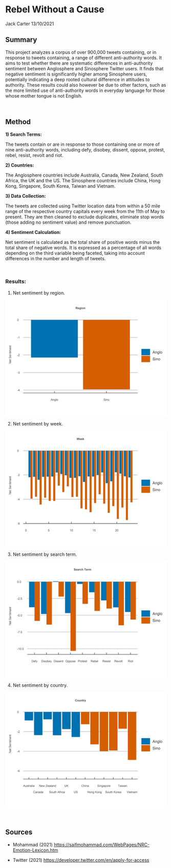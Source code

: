 Rebel Without a Cause
================
Jack Carter
13/10/2021

## **Summary**

This project analyzes a corpus of over 900,000 tweets containing, or in
response to tweets containing, a range of different anti-authority
words. It aims to test whether there are systematic differences in
anti-authority sentiment between Anglosphere and Sinosphere Twitter
users. It finds that negative sentiment is significantly higher among
Sinosphere users, potentially indicating a deep rooted cultural
difference in attitudes to authority. These results could also however
be due to other factors, such as the more limited use of anti-authority
words in everyday language for those whose mother tongue is not English.

 

## **Method**

**1) Search Terms:**

The tweets contain or are in response to those containing one or more of
nine anti-authority words, including defy, disobey, dissent, oppose,
protest, rebel, resist, revolt and riot.

**2) Countries:**

The Anglosphere countries include Australia, Canada, New Zealand, South
Africa, the UK and the US. The Sinosphere countries include China, Hong
Kong, Singapore, South Korea, Taiwan and Vietnam.

**3) Data Collection:**

The tweets are collected using Twitter location data from within a 50
mile range of the respective country capitals every week from the 11th
of May to present. They are then cleaned to exclude duplicates,
eliminate stop words (those adding no sentiment value) and remove
punctuation.

**4) Sentiment Calculation:**

Net sentiment is calculated as the total share of positive words minus
the total share of negative words. It is expressed as a percentage of
all words depending on the third variable being faceted, taking into
account differences in the number and length of tweets.

 

### Results:

1.  Net sentiment by region.

![](Rebel-Without-a-Cause_files/figure-gfm/unnamed-chunk-1-1.png)<!-- -->

2.  Net sentiment by week.

![](Rebel-Without-a-Cause_files/figure-gfm/unnamed-chunk-2-1.png)<!-- -->

3.  Net sentiment by search term.

![](Rebel-Without-a-Cause_files/figure-gfm/unnamed-chunk-3-1.png)<!-- -->

4.  Net sentiment by country.

![](Rebel-Without-a-Cause_files/figure-gfm/unnamed-chunk-4-1.png)<!-- -->

 

## **Sources**

  - Mohammad (2021)
    <https://saifmohammad.com/WebPages/NRC-Emotion-Lexicon.htm>

  - Twitter (2021) <https://developer.twitter.com/en/apply-for-access>
